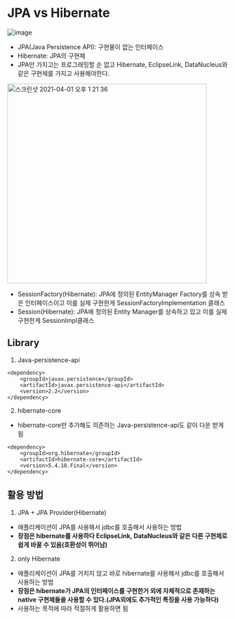 # JPA vs Hibernate

![image](https://user-images.githubusercontent.com/44339530/113241981-cdf01d00-92ea-11eb-9bb7-108cc557ca17.png)
- JPA(Java Persistence API): 구현물이 없는 인터페이스
- Hibernate: JPA의 구현체
- JPA만 가지고는 프로그래밍할 순 없고 Hibernate, EclipseLink, DataNucleus와 같은 구현체를 가지고 사용해야한다.<br>

<img width="454" alt="스크린샷 2021-04-01 오후 1 21 36" src="https://user-images.githubusercontent.com/44339530/113243035-317b4a00-92ed-11eb-8298-56f9ba4c48b7.png"><br>

- SessionFactory(Hibernate): JPA에 정의된 EntityManager Factory를 상속 받은 인터페이스이고 이를 실제 구현한게 SessionFactoryImplementation 클래스
- Session(Hibernate): JPA에 정의된 Entity Manager를 상속하고 있고 이를 실제 구현한게 SessionImpl클래스


## Library
1. Java-persistence-api
~~~
<dependency>
    <groupId>javax.persistence</groupId>
    <artifactId>javax.persistence-api</artifactId>
    <version>2.2</version>
</dependency>
~~~

2. hibernate-core
- hibernate-core만 추가해도 의존하는 Java-persistence-api도 같이 다운 받게됨
~~~
<dependency>
    <groupId>org.hibernate</groupId>
    <artifactId>hibernate-core</artifactId>
    <version>5.4.10.Final</version>
</dependency>
~~~

## 활용 방법
1. JPA + JPA Provider(Hibernate)
- 애플리케이션이 JPA를 사용해서 jdbc를 호출해서 사용하는 방법
- <b>장점은 hibernate를 사용하다 EclipseLink, DataNucleus와 같은 다른 구현체로 쉽게 바꿀 수 있음(호환성이 뛰어남)</b>

2. only Hibernate
- 애플리케이션이 JPA를 거치지 않고 바로 hibernate를 사용해서 jdbc를 호출해서 사용하는 방법
- <b>장점은 hibernate가 JPA의 인터페이스를 구현한거 외에 자체적으로 존재하는 native 구현체들을 사용할 수 있다.(JPA외에도 추가적인 특징을 사용 가능하다)</b>
- 사용하는 목적에 따라 적절하게 활용하면 됨

